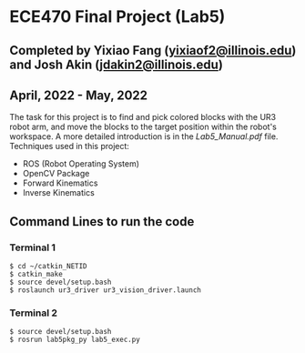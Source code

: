 # ECE470 Final Project (Lab5)  
## Completed by Yixiao Fang (yixiaof2@illinois.edu) and Josh Akin (jdakin2@illinois.edu)
## April, 2022 - May, 2022
The task for this project is to find and pick colored blocks with the UR3 robot arm, and move the blocks to the target position within the robot's workspace. A more detailed introduction is in the *Lab5_Manual.pdf* file.<br/>
Techniques used in this project:
- ROS (Robot Operating System)
- OpenCV Package
- Forward Kinematics
- Inverse Kinematics

## Command Lines to run the code
### Terminal 1
```
$ cd ~/catkin_NETID  
$ catkin_make  
$ source devel/setup.bash  
$ roslaunch ur3_driver ur3_vision_driver.launch
```

### Terminal 2 
```
$ source devel/setup.bash  
$ rosrun lab5pkg_py lab5_exec.py
```
